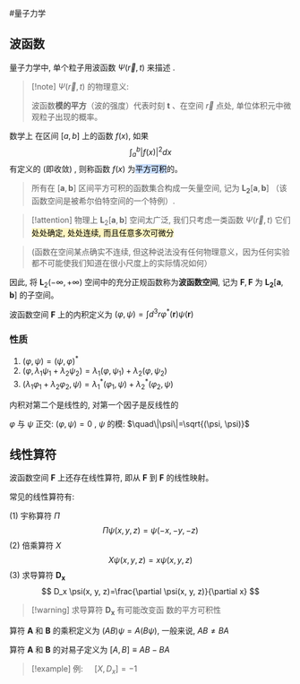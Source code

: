 #量子力学 

## 波函数
量子力学中, 单个粒子用波函数 $\Psi(\vec{r}, t)$ 来描述 .

>[!note] $\Psi(\vec{r}, t)$ 的物理意义:
>
>波函数**模的平方**（波的强度）代表时刻 $\boldsymbol{t}$ 、在空间 $\vec{r}$ 点处, 单位体积元中微观粒子出现的概率。

数学上 在区间 $[a, b]$ 上的函数 $f(x)$, 如果
$$
\int_a^b|f(x)|^2 d x
$$
有定义的 (即收敛) , 则称函数 $f(x)$ 为<mark style="background: #ADCCFFA6;">平方可积</mark>的。

>所有在 $[\boldsymbol{a}, \boldsymbol{b}]$ 区间平方可积的函数集合构成一矢量空间, 记为 $\boldsymbol{L}_{\mathbf{2}}[\boldsymbol{a}, \boldsymbol{b}]$ （该函数空间是被希尔伯特空间的一个特例）.


>[!attention] 物理上 $\boldsymbol{L}_2[\boldsymbol{a}, \boldsymbol{b}]$ 空间太广泛, 我们只考虑一类函数 $\Psi(\vec{r}, t)$
> 它们<mark style="background: #FFF3A3A6;">处处确定, 处处连续, 而且任意多次可微分</mark> 


>(函数在空间某点确实不连续, 但这种说法没有任何物理意义，因为任何实验都不可能使我们知道在很小尺度上的实际情况如何）


因此, 将 $\boldsymbol{L}_2(-\infty,+\infty)$ 空间中的充分正规函数称为**波函数空间**, 记为 $\mathbf{F}, \mathbf{F}$ 为 $\boldsymbol{L}_{\mathbf{2}}[\boldsymbol{a}, \boldsymbol{b}]$ 的子空间。

波函数空间 $\mathbf{F}$ 上的内积定义为 $(\varphi, \psi)=\int d^3 r \varphi^*(\mathbf{r}) \psi(\mathbf{r})$

### 性质
1. $(\varphi, \psi)=(\psi, \varphi)^*$
2.  $\left(\varphi, \lambda_1 \psi_1+\lambda_2 \psi_2\right)=\lambda_1\left(\varphi, \psi_1\right)+\lambda_2\left(\varphi, \psi_2\right)$
3.  $\left(\lambda_1 \varphi_1+\lambda_2 \varphi_2, \psi\right)=\lambda_1^*\left(\varphi_1, \psi\right)+\lambda_2^*\left(\varphi_2, \psi\right)$

内积对第二个是线性的, 对第一个因子是反线性的

$\varphi$ 与 $\psi$ 正交: $(\varphi, \psi)=0$ , $\psi$ 的模: $\quad\|\psi\|=\sqrt{(\psi, \psi)}$


## 线性算符

波函数空间 $\mathbf{F}$ 上还存在线性算符, 即从 $\mathbf{F}$ 到 $\mathbf{F}$ 的线性映射。

常见的线性算符有:

(1) 宇称算符 $\Pi$
$$
\Pi \psi(x, y, z)=\psi(-x,-y,-z)
$$
(2) 倍乘算符 $X$
$$
X \psi(x, y, z)=x \psi(x, y, z)
$$
(3) 求导算符 $\boldsymbol{D}_{\boldsymbol{x}}$
$$
D_x \psi(x, y, z)=\frac{\partial \psi(x, y, z)}{\partial x}
$$
>[!warning] 求导算符 $\boldsymbol{D}_{\boldsymbol{x}}$ 有可能改变函 数的平方可积性



算符 $\boldsymbol{A}$ 和 $\boldsymbol{B}$ 的乘积定义为 $(A B) \psi=A(B \psi)$, 一般来说, $A B \neq B A$

算符 $\boldsymbol{A}$ 和 $\boldsymbol{B}$ 的对易子定义为 $[A, B] \equiv A B-B A$

>[!example] 例: $\quad\left[X, D_x\right]=-1$